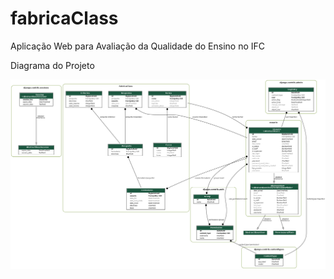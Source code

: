 # fabricaClass
Aplicação Web para Avaliação da Qualidade do Ensino no IFC

Diagrama do Projeto

![Diagrama](models.png)
